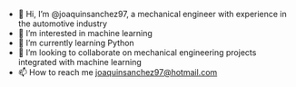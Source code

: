 - 👋 Hi, I’m @joaquinsanchez97, a mechanical engineer with experience in the automotive industry
- 👀 I’m interested in machine learning
- 🌱 I’m currently learning Python
- 💞️ I’m looking to collaborate on mechanical engineering projects integrated with machine learning
- 📫 How to reach me joaquinsanchez97@hotmail.com

<!---
joaquinsanchez97/joaquinsanchez97 is a ✨ special ✨ repository because its `README.md` (this file) appears on your GitHub profile.
You can click the Preview link to take a look at your changes.
--->
